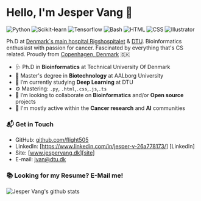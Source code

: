 # Hello, I'm Jesper Vang 👋

![Python](https://img.shields.io/badge/Python-Advance-red)
![Scikit-learn](https://img.shields.io/badge/Scikitlearn-Intermediate-yellow)
![Tensorflow](https://img.shields.io/badge/Tensorflow-Intermediate-yellow)
![Bash](https://img.shields.io/badge/Bash-Advance-red)
![HTML](https://img.shields.io/badge/HTML-Beginner-blue)
![CSS](https://img.shields.io/badge/Hugo-Beginner-blue)
![Illustrator](https://img.shields.io/badge/Illustrator-Expert-black)


Ph.D at [Denmark´s main hospital Rigshospitalet](https://www.rigshospitalet.dk/afdelinger-og-klinikker/julianemarie/boerneungeafdelingen/bonkolab/om-bonkolab/Sider/om-laboratoriet.aspx) & [DTU](https://www.healthtech.dtu.dk/english/Research/Research-Sections/Section-Bioinformatics). Bioinformatics enthusiast with passion for cancer. Fascinated by everything that's CS related. Proudly from [Copenhagen, Denmark](https://goo.gl/maps/kbuRd1LV8nePn6Ys8) 🇩🇰

- 🩺 Ph.D in **Bioinformatics** at Technical University Of Denmark
- 🔭 Master's degree in **Biotechnology** at AALborg University
- 🌱 I’m currently studying **Deep Learning** at DTU
- ⚙️ Mastering: `.py`, `.html`,`.css`,`.js`,`.ts`
- 👯 I’m looking to collaborate on **Bioinformatics** and/or **Open source** projects
- 💬 I'm mostly active within the **Cancer research** and **AI** communities

### 📬 Get in Touch

- GitHub: [github.com/flight505][github]
- LinkedIn: [https://www.linkedin.com/in/jesper-v-26a778173/] [LinkedIn]
- Site: [www.jespervang.dk][site]
- E-mail: jvan@dtu.dk

### 📚 Looking for my Resume? E-Mail me!

![Jesper Vang's github stats](https://github-readme-stats.vercel.app/api?username=flight505&show_icons=true&hide_border=true)

[github]: https://github.com/flight505
[site]: https://jespervang.dk
